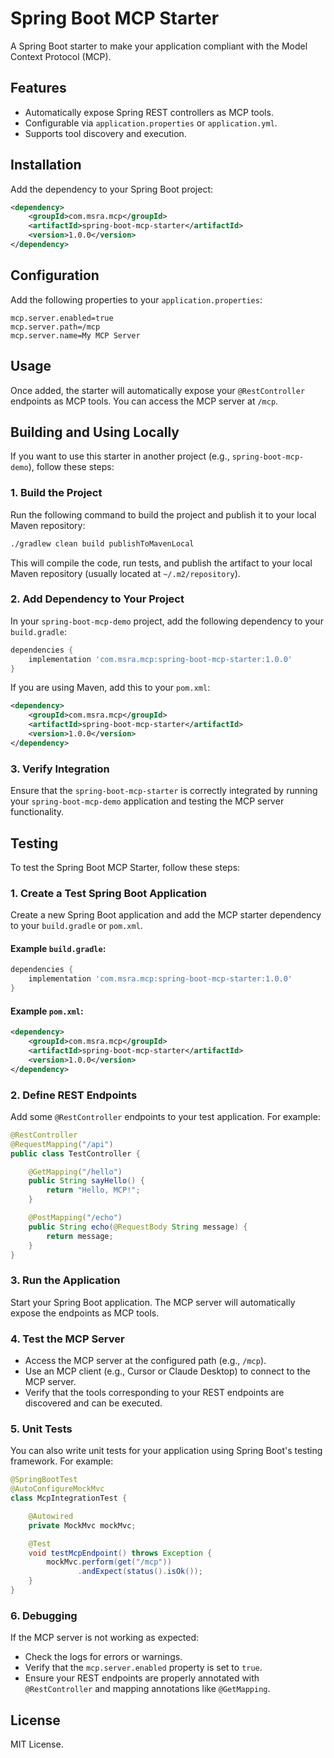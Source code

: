 # Spring Boot MCP Starter

A Spring Boot starter to make your application compliant with the Model Context Protocol (MCP).

## Features

- Automatically expose Spring REST controllers as MCP tools.
- Configurable via `application.properties` or `application.yml`.
- Supports tool discovery and execution.

## Installation

Add the dependency to your Spring Boot project:

```xml
<dependency>
    <groupId>com.msra.mcp</groupId>
    <artifactId>spring-boot-mcp-starter</artifactId>
    <version>1.0.0</version>
</dependency>
```

## Configuration

Add the following properties to your `application.properties`:

```properties
mcp.server.enabled=true
mcp.server.path=/mcp
mcp.server.name=My MCP Server
```

## Usage

Once added, the starter will automatically expose your `@RestController` endpoints as MCP tools. You can access the MCP server at `/mcp`.

## Building and Using Locally

If you want to use this starter in another project (e.g., `spring-boot-mcp-demo`), follow these steps:

### 1. Build the Project

Run the following command to build the project and publish it to your local Maven repository:

```bash
./gradlew clean build publishToMavenLocal
```

This will compile the code, run tests, and publish the artifact to your local Maven repository (usually located at `~/.m2/repository`).

### 2. Add Dependency to Your Project

In your `spring-boot-mcp-demo` project, add the following dependency to your `build.gradle`:

```gradle
dependencies {
    implementation 'com.msra.mcp:spring-boot-mcp-starter:1.0.0'
}
```

If you are using Maven, add this to your `pom.xml`:

```xml
<dependency>
    <groupId>com.msra.mcp</groupId>
    <artifactId>spring-boot-mcp-starter</artifactId>
    <version>1.0.0</version>
</dependency>
```

### 3. Verify Integration

Ensure that the `spring-boot-mcp-starter` is correctly integrated by running your `spring-boot-mcp-demo` application and testing the MCP server functionality.

## Testing

To test the Spring Boot MCP Starter, follow these steps:

### 1. Create a Test Spring Boot Application

Create a new Spring Boot application and add the MCP starter dependency to your `build.gradle` or `pom.xml`.

#### Example `build.gradle`:

```gradle
dependencies {
    implementation 'com.msra.mcp:spring-boot-mcp-starter:1.0.0'
}
```

#### Example `pom.xml`:

```xml
<dependency>
    <groupId>com.msra.mcp</groupId>
    <artifactId>spring-boot-mcp-starter</artifactId>
    <version>1.0.0</version>
</dependency>
```

### 2. Define REST Endpoints

Add some `@RestController` endpoints to your test application. For example:

```java
@RestController
@RequestMapping("/api")
public class TestController {

    @GetMapping("/hello")
    public String sayHello() {
        return "Hello, MCP!";
    }

    @PostMapping("/echo")
    public String echo(@RequestBody String message) {
        return message;
    }
}
```

### 3. Run the Application

Start your Spring Boot application. The MCP server will automatically expose the endpoints as MCP tools.

### 4. Test the MCP Server

- Access the MCP server at the configured path (e.g., `/mcp`).
- Use an MCP client (e.g., Cursor or Claude Desktop) to connect to the MCP server.
- Verify that the tools corresponding to your REST endpoints are discovered and can be executed.

### 5. Unit Tests

You can also write unit tests for your application using Spring Boot's testing framework. For example:

```java
@SpringBootTest
@AutoConfigureMockMvc
class McpIntegrationTest {

    @Autowired
    private MockMvc mockMvc;

    @Test
    void testMcpEndpoint() throws Exception {
        mockMvc.perform(get("/mcp"))
               .andExpect(status().isOk());
    }
}
```

### 6. Debugging

If the MCP server is not working as expected:
- Check the logs for errors or warnings.
- Verify that the `mcp.server.enabled` property is set to `true`.
- Ensure your REST endpoints are properly annotated with `@RestController` and mapping annotations like `@GetMapping`.

## License

MIT License.
